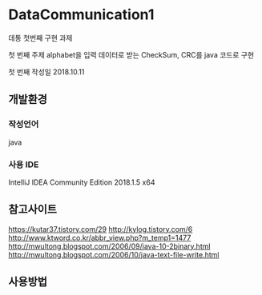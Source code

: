 # DataCommunication1
데통 첫번째 구현 과제 

첫 번째 주제
alphabet을 입력 데이터로 받는 CheckSum, CRC를 java 코드로 구현

첫 번째 작성일 2018.10.11

## 개발환경

### 작성언어
java

### 사용 IDE
IntelliJ IDEA Community Edition 2018.1.5 x64

## 참고사이트
https://kutar37.tistory.com/29
http://kylog.tistory.com/6
http://www.ktword.co.kr/abbr_view.php?m_temp1=1477
http://mwultong.blogspot.com/2006/09/java-10-2binary.html
http://mwultong.blogspot.com/2006/10/java-text-file-write.html

## 사용방법

